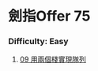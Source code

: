 # 劍指Offer 75

### Difficulty: Easy
001. [09 用兩個棧實現隊列](https://github.com/Kuan-HC/LeetCode/blob/main/Aim75/Offer_9.md)






